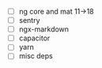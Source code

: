 - [ ] ng core and mat 11->18
- [ ] sentry
- [ ] ngx-markdown
- [ ] capacitor
- [ ] yarn
- [ ] misc deps
